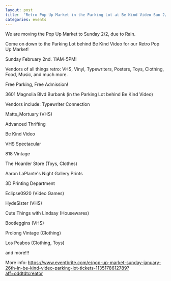 ```yaml
---
layout: post
title:  "Retro Pop Up Market in the Parking Lot at Be Kind Video Sun 2/2"
categories: events
---
```


We are moving the Pop Up Market to Sunday 2/2, due to Rain.

Come on down to the Parking Lot behind Be Kind Video for our Retro Pop Up Market!

Sunday February 2nd. 11AM-5PM!

Vendors of all things retro: VHS, Vinyl, Typewriters, Posters, Toys, Clothing, Food, Music, and much more.

Free Parking, Free Admission!

3601 Magnolia Blvd Burbank (in the Parking Lot behind Be Kind Video)

Vendors include:
Typewriter Connection

Matts_Mortuary (VHS)

Advanced Thrifting

Be Kind Video

VHS Spectacular

818 Vintage

The Hoarder Store (Toys, Clothes)

Aaron LaPlante's Night Gallery Prints

3D Printing Department

Eclipse0920 (Video Games)

HydeSister (VHS)

Cute Things with Lindsay (Housewares)

Bootleggins (VHS)

Prolong Vintage (Clothing)

Los Peabos (Clothing, Toys)

and more!!!

More info: https://www.eventbrite.com/e/pop-up-market-sunday-january-26th-in-be-kind-video-parking-lot-tickets-1135178612789?aff=oddtdtcreator
